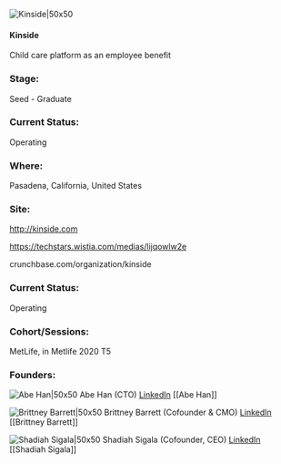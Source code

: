 

![Kinside|50x50](https://apimg.techstars.com/connect/images/image_files/5f5a9ba6a36c1128b4000002/original/kinside-mark-light-padded.png)

#### Kinside
Child care platform as an employee benefit

### Stage: 
Seed - Graduate 

### Current Status: 
Operating

### Where:
Pasadena, California, United States

### Site:
http://kinside.com

https://techstars.wistia.com/medias/lijqowlw2e

crunchbase.com/organization/kinside

### Current Status: 
Operating

### Cohort/Sessions: 
MetLife, in Metlife 2020 T5

### Founders: 

![Abe Han|50x50](https://apimg.techstars.com/connect/images/image_files/5f7f5f9f44e082334d00000e/original/abe-han.png) Abe Han (CTO) [LinkedIn](https://linkedin.com/in/abehan) [[Abe Han]]

![Brittney Barrett|50x50](https://apimg.techstars.com/connect/images/image_files/5f5baf9da36c11289900001e/original/Brittney-Barrett-Angel-List.jpg) Brittney Barrett (Cofounder & CMO) [LinkedIn](https://linkedin.com/in/brittneymbarrett) [[Brittney Barrett]]

![Shadiah Sigala|50x50](https://f6s-public.s3.amazonaws.com/profiles/2558814_th2.jpg) Shadiah Sigala (Cofounder, CEO) [LinkedIn](https://linkedin.com/in/shadiah) [[Shadiah Sigala]]


